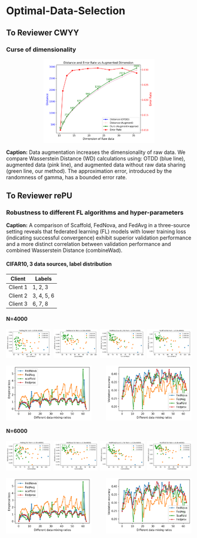 # Optimal-Data-Selection

## To Reviewer CWYY
### Curse of dimensionality 

<div style="text-align: center;">
  <img src="augwad.png" alt="AugWAD Comparison" style="width: 60%;">
</div>

**Caption:** Data augmentation increases the dimensionality of raw data. We compare Wasserstein Distance (WD) calculations using: OTDD (blue line), augmented data (pink line), and augmented data without raw data sharing (green line, our method). The approximation error, introduced by the randomness of gamma, has a bounded error rate.

## To Reviewer rePU
### Robustness to different FL algorithms and hyper-parameters
**Caption:** A comparison of Scaffold, FedNova, and FedAvg in a three-source setting reveals that federated learning (FL) models with lower training loss (indicating successful convergence) exhibit superior validation performance and a more distinct correlation between validation performance and combined Wasserstein Distance (combineWad).

#### CIFAR10, 3 data sources, label distribution 
| Client   | Labels       |
|----------|--------------|
| Client 1 | 1, 2, 3      |
| Client 2 | 3, 4, 5, 6   |
| Client 3 | 6, 7, 8      |
#### N=4000

<div style="display: flex; justify-content: space-between; margin-bottom: 20px;">
  <img src="fedavg_noniid_dots_4000.png" alt="FL Algorithms Comparison 1" style="width: 24%;">
  <img src="fednova_noniid_dots_4000.png" alt="FL Algorithms Comparison 2" style="width: 24%;">
  <img src="fedprox_noniid_dots_4000.png" alt="FL Algorithms Comparison 3" style="width: 24%;">
  <img src="scaffold_noniid_dots_4000.png" alt="FL Algorithms Comparison 4" style="width: 24%;">
</div>

<div style="display: flex; justify-content: space-between;">
  <img src="train_loss_comparison.png" alt="Training Loss" style="width: 46%;">
  <img src="val_accuracy_comparison.png" alt="Validation Performance" style="width: 46%;">
</div>


#### N=6000
<div style="display: flex; justify-content: space-between; margin-bottom: 20px;">
  <img src="fedavg_noniid_dots.png" alt="FL Algorithms Comparison 1" style="width: 24%;">
  <img src="fednova_noniid_dots.png" alt="FL Algorithms Comparison 2" style="width: 24%;">
  <img src="fedprox_noniid_dots.png" alt="FL Algorithms Comparison 3" style="width: 24%;">
  <img src="scaffold_noniid_dots.png" alt="FL Algorithms Comparison 4" style="width: 24%;">
</div>

<div style="display: flex; justify-content: space-between;">
  <img src="train_loss_comparison.png" alt="Training Loss" style="width: 46%;">
  <img src="val_accuracy_comparison.png" alt="Validation Performance" style="width: 46%;">
</div>

